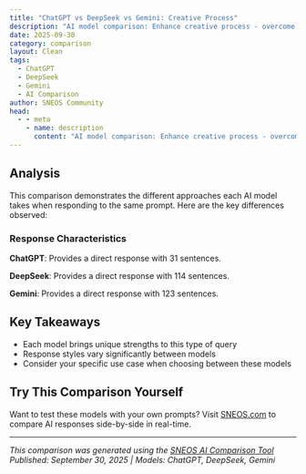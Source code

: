 ```yaml
---
title: "ChatGPT vs DeepSeek vs Gemini: Creative Process"
description: "AI model comparison: Enhance creative process - overcome blocks and generate ideas..."
date: 2025-09-30
category: comparison
layout: Clean
tags:
  - ChatGPT
  - DeepSeek
  - Gemini
  - AI Comparison
author: SNEOS Community
head:
  - - meta
    - name: description
      content: "AI model comparison: Enhance creative process - overcome blocks and generate ideas..."
---
```


<ChatComparison
  title="ChatGPT vs DeepSeek vs Gemini: Creative Process"
  prompt="Enhance creative process - overcome blocks and generate ideas"
  :responses='{
    "ChatGPT": "Certainly! Here are some effective strategies to enhance your creative process, overcome blocks, and generate fresh ideas:\n\n### 1. Change Your Environment\n- **Switch locations:** Move to a different room, go outdoors, or visit a caf\u00E9.\n- **Declutter:** A clean and organized space can clear your mind.\n- **Add inspiring elements:** Surround yourself with art, plants, or objects that spark creativity.\n\n### 2. Practice Free Writing or Brainstorming\n- Set a timer for 5-10 minutes and write down everything that comes to mind without judgment.\n- Use mind maps to visually connect ideas.\n- List crazy or wild ideas without censoring them.\n\n### 3. Take Breaks and Rest\n- Step away from the project to refresh your mind.\n- Engage in a different activity like walking, exercising, or listening to music.\n- Practice mindfulness or meditation to reduce stress and open your mind.\n\n### 4. Use Creative Exercises\n- **SCAMPER Technique:** Substitute, Combine, Adapt, Modify, Put to another use, Eliminate, Reverse.\n- **Role-playing:** Imagine how a different person or character would approach the problem.\n- **Random input:** Pick a random word or image and find ways to relate it to your project.\n\n### 5. Collaborate and Seek Feedback\n- Discuss your ideas with friends or colleagues to gain new perspectives.\n- Join creative groups or communities.\n- Accept constructive criticism without discouragement.\n\n### 6. Limit Your Options\n- Sometimes constraints can boost creativity by forcing you to think more deeply.\n- Set specific goals or limitations on your work.\n\n### 7. Maintain a Creative Routine\n- Establish regular time blocks dedicated to creative work.\n- Keep a journal or idea notebook handy to capture thoughts anytime.\n\n### 8. Stay Curious and Keep Learning\n- Read books, watch documentaries, or explore topics outside your usual interests.\n- Attend workshops or take online courses related to your field.\n\n---\n\nIf you\u2019d like, I can provide specific prompts or exercises tailored to your creative field\u2014just let me know!",
    "DeepSeek": "Of course. Enhancing your creative process is like building a mental gym and learning how to exercise. It\u0027s part mindset, part technique, and part routine.\n\nHere is a comprehensive guide to overcoming creative blocks and generating a wealth of ideas, broken down into a two-part framework:\n\n1.  **Breaking the Block:** What to do when you\u0027re stuck.\n2.  **Building the Flow:** How to generate ideas proactively and consistently.\n\n---\n\n### Part 1: Breaking the Block (When You\u0027re Stuck)\n\nCreative blocks are often caused by pressure, fear, or fatigue. The goal here is to lower the stakes and get moving again.\n\n#### **A. Shift Your Perspective**\n\n1.  **Lower the Bar Deliberately:** Tell yourself, \u0022For the next 15 minutes, I will work on the *worst* possible version of this idea.\u0022 This eliminates the pressure to be brilliant and frees you to just create *something*. You can always fix a bad page; you can\u0027t fix a blank one.\n2.  **Change the \u0022Unit of Time\u0022:** Instead of \u0022I need to finish this project,\u0022 tell yourself, \u0022I will work on this for just 25 minutes.\u0022 (The Pomodoro Technique). A small, manageable commitment is less daunting.\n3.  **Adopt a Beginner\u0027s Mindset:** Ask yourself, \u0022If I were a complete beginner, how would I approach this?\u0022 This forces you to question assumptions and see the problem with fresh eyes.\n\n#### **B. Change Your Inputs \u0026 Environment**\n\n1.  **Move Your Body:** Go for a walk, do some stretches, or clean your desk. Physical movement shakes up your mental state and can lead to new neural connections.\n2.  **Change Your Scenery:** Work in a different room, a coffee shop, or a library. New sensory inputs stimulate new thoughts.\n3.  **Consume Different Media:** If you\u0027re a writer, look at art. If you\u0027re a designer, listen to a complex piece of music. Cross-pollination of different fields is a powerful catalyst.\n4.  **Practice \u0022Input Detox\u0022:** Sometimes the block comes from overwhelm. Close all browser tabs, put your phone away, and just sit with your thoughts and a notebook for 10 minutes.\n\n#### **C. Use Simple, Action-Oriented Prompts**\n\nWhen you\u0027re paralyzed, a simple instruction can get the gears turning.\n\n*   **Copy and Transform:** Find a piece of work you admire (a poem, a design, a song) and try to recreate its *structure* or *mood* with your own content. You\u0027re not plagiarizing; you\u0027re reverse-engineering.\n*   **Use Constraints:** Paradoxically, limits set you free. Try: \u0022Write a story in exactly 100 words,\u0022 or \u0022Design a logo using only circles,\u0022 or \u0022Compose a melody with only three notes.\u0022\n*   **The \u0022What If\u0022 Game:** Ask a series of absurd \u0022What if...\u0022 questions about your project.\n    *   *What if my main character was a toddler?*\n    *   *What if this product had to be used underwater?*\n    *   *What if this song was played at double the speed?*\n\n---\n\n### Part 2: Building the Flow (Generating Ideas Proactively)\n\nThis is about creating a system where ideas come to you, rather than you having to hunt them down.\n\n#### **A. Cultivate the Habit of Noticing (Idea Capture)**\n\nYour brain is a terrible filing cabinet. Get ideas out of your head and into a trusted system.\n\n1.  **Always Carry a \u0022Swipe File\u0022:** This can be a physical notebook, a notes app on your phone, or a voice recorder. Whenever you see, hear, or think of something interesting\u2014a quote, a color combination, a weird street name, a problem you observe\u2014write it down. This becomes your personal mine of raw material.\n2.  **Practice Active Observation:** Dedicate 10 minutes a day to simply observing your environment like a detective or an anthropologist. What do you see that you normally ignore? What patterns emerge?\n\n#### **B. Use Proven Ideation Techniques**\n\nThese are structured methods to force new connections.\n\n1.  **Mind Mapping:** Start with a central concept and radiate outwards with connected words, ideas, and images. It\u0027s a visual representation of your brain\u0027s associative process.\n2.  **SCAMPER:** A powerful checklist for idea generation. For any existing product or idea, ask:\n    *   **S**ubstitute: What can I replace?\n    *   **C**ombine: What can I merge this with?\n    *   **A**dapt: What else is like this? What context could I change?\n    *   **M**odify: Could I change the color, size, shape, etc.?\n    *   **P**ut to another use: How could I use this differently?\n    *   **E**liminate: What can I remove?\n    *   **R**everse: What if I did the opposite? Could I reverse the order?\n3.  **The \u0022Six Thinking Hats\u0022:** Explore an idea from six different perspectives (Managing, Information, Emotions, Discernment, Optimism, Creativity). This prevents you from getting stuck in a single mode (e.g., only criticizing).\n4.  **Word Association \u0026 Forced Connections:** Take two random words from your swipe file (e.g., \u0022moonlight\u0022 and \u0022toaster\u0022) and force yourself to find a connection or create a new idea from their combination. This is the engine of surrealism and innovation.\n\n#### **C. Build a Sustainable Creative Practice**\n\n1.  **Create a \u0022Creative Ritual\u0022:** A consistent pre-work routine signals to your brain that it\u0027s time to create. This could be making a specific tea, lighting a candle, or playing a certain song. (As famously practiced by Stephen King).\n2.  **Schedule \u0022Idea Time\u0022:** Don\u0027t wait for inspiration to strike. Block out non-negotiable time in your calendar for brainstorming and exploration, even if you don\u0027t have a specific project. Protect this time.\n3.  **Separate Creation from Criticism:** This is the golden rule. When you are generating ideas, **do not judge them.** Let them flow. The critical, editing mind has its place, but it must come later. Think of it as a two-stage process: **Divergent Thinking** (open, wild, many ideas) followed by **Convergent Thinking** (analytical, critical, refining ideas).\n\n### The Anti-Block Checklist (When All Else Fails)\n\n*   [ ] **Have I taken a break?** (Seriously, go for a walk.)\n*   [ ] **Have I lowered the stakes?** (Can I try to make the \u0022worst\u0022 version?)\n*   [ ] **Am I trying to create and criticize at the same time?** (Stop judging, just produce.)\n*   [ ] **Have I looked at my Swipe File for random inspiration?**\n*   [ ] **Have I applied a constraint or a \u0022What If\u0022 question?**\n*   [ ] **Can I talk this out with someone?** (Explaining the problem often reveals the solution.)\n\n**Final Thought:** Creativity is not a magical talent possessed by a few; it\u0027s a muscle and a process. By understanding the blocks and actively practicing the techniques, you transform creativity from a fleeting moment of inspiration into a reliable, on-demand skill.",
    "Gemini": "Let\u0027s break down how to enhance your creative process and overcome blocks to generate new ideas. Here\u0027s a comprehensive approach, broken down into key categories:\n\n**I. Understanding Your Creative Process:**\n\n*   **Identify Your Blocks:**\n    *   **Fear of Failure:** Perfectionism, fear of judgment.\n    *   **Lack of Time:** Feeling overwhelmed, not prioritizing creativity.\n    *   **Distractions:** Interruptions, digital noise.\n    *   **Lack of Inspiration:** Feeling uninspired, stagnant.\n    *   **Overthinking:** Analyzing too much, paralyzing yourself.\n    *   **Comfort Zone:** Sticking to familiar ideas and methods.\n*   **Recognize Your Peak Creative Times:** When do you feel most creative? Morning? Evening? After exercise? Capitalize on those times.\n*   **Understand Your Triggers:** What activities or environments tend to spark your creativity? Nature? Music? Conversations?\n*   **Document Your Process:** Keep a journal or log of your creative activities. Note what works, what doesn\u0027t, and what triggers new ideas.\n\n**II. Techniques to Overcome Creative Blocks:**\n\n*   **Shift Your Perspective:**\n    *   **Reframing:** Look at the problem from a different angle. What if the opposite was true?\n    *   **Role-Playing:** Imagine how someone else (an expert, a child, a historical figure) would approach the problem.\n    *   **Random Input:** Introduce random elements to the problem (a word, an image, a sound) and see how they connect.  Try using a random word generator.\n    *   **Challenge Assumptions:**  Question the underlying assumptions of the problem.  Are they really necessary?\n*   **Stimulate Your Senses:**\n    *   **Change of Scenery:** Go for a walk, visit a museum, work in a different room.\n    *   **Listen to Music:** Choose music that inspires you, whether it\u0027s upbeat and energetic or calming and reflective.\n    *   **Engage with Art:** Look at paintings, sculptures, films, or books that resonate with you.\n    *   **Sensory Deprivation (briefly):** Sometimes, minimizing external stimuli can help you focus inward.\n*   **Break Down the Problem:**\n    *   **Chunking:** Divide the problem into smaller, more manageable parts.\n    *   **Mind Mapping:** Visually organize your thoughts and ideas around a central theme.\n    *   **Reverse Brainstorming:** Instead of generating solutions, brainstorm ways to make the problem *worse*. Then, reverse those ideas into potential solutions.\n*   **Embrace Imperfection:**\n    *   **\u0022Shitty First Drafts\u0022:** Allow yourself to create a messy, imperfect first version without judgment.\n    *   **Experimentation:** Try new things without worrying about the outcome. The goal is to learn and explore.\n    *   **Let Go of Control:**  Sometimes, the best ideas come when you\u0027re not trying too hard.\n*   **Take a Break:**\n    *   **Step Away:** Sometimes, the best thing you can do is walk away from the problem and do something completely different.\n    *   **Meditate or Practice Mindfulness:** Clear your mind and focus on the present moment.\n    *   **Engage in Physical Activity:** Exercise can help release endorphins and clear your head.\n    *   **Sleep On It:** Let your subconscious work on the problem while you sleep.\n\n**III. Idea Generation Techniques:**\n\n*   **Brainstorming:**\n    *   **Quantity Over Quality:** Generate as many ideas as possible, without judgment.\n    *   **Build on Ideas:** Encourage participants to build on each other\u0027s ideas.\n    *   **Defer Judgment:** Don\u0027t criticize or evaluate ideas during the brainstorming session.\n    *   **Timeboxing:** Set a time limit for the brainstorming session to maintain focus.\n*   **SCAMPER:**  A checklist that prompts you to think about how you can change an existing product or service to create something new.\n    *   **S**ubstitute: What can you substitute? Materials, components, processes?\n    *   **C**ombine: What can you combine? Ideas, features, technologies?\n    *   **A**dapt: What can you adapt? What else is like this? What other ideas does this suggest?\n    *   **M**odify: What can you modify? Enlarge, reduce, change shape, color, or function?\n    *   **P**ut to other uses: What else can it be used for? Are there new markets or applications?\n    *   **E**liminate: What can you eliminate? Simplify, reduce complexity, remove unnecessary features?\n    *   **R**everse: What can you reverse? Turn it upside down, inside out, or backwards?\n*   **The \u0022Yes, and...\u0022 Technique:**  A technique borrowed from improv, where you accept an idea and then build upon it.\n*   **Analogy Thinking:** Draw parallels between seemingly unrelated concepts.  \u0022This problem is like trying to...\u0022\n*   **Storyboarding:**  Visually map out the steps involved in a process or narrative to identify areas for innovation.\n*   **Attribute Listing:**  List the key attributes of a product or service, then brainstorm ways to improve each attribute.\n*   **Concept Blending:** Combine two or more different concepts to create a new and innovative idea.\n*   **TRIZ (Theory of Inventive Problem Solving):** A systematic approach to problem-solving based on patterns of invention. (More complex, requires learning the TRIZ principles).\n\n**IV. Cultivating a Creative Environment:**\n\n*   **Create a Dedicated Workspace:** A place where you can focus and feel inspired.\n*   **Gather Inspiration:** Surround yourself with things that inspire you, such as books, art, quotes, and objects.\n*   **Embrace Failure as Learning:** View failures as opportunities to learn and grow.\n*   **Seek Feedback:** Share your ideas with others and be open to constructive criticism.\n*   **Stay Curious:** Cultivate a sense of curiosity and a desire to learn new things.\n*   **Network with Others:** Connect with other creative people to share ideas and get inspired.\n*   **Continuous Learning:** Read books, take courses, and attend workshops to expand your knowledge and skills.\n*   **Manage Your Time:** Schedule dedicated time for creative work and protect it from distractions.\n*   **Take Care of Yourself:** Get enough sleep, eat healthy foods, and exercise regularly. Physical and mental well-being are essential for creativity.\n\n**V. Tools \u0026 Resources:**\n\n*   **Mind Mapping Software:** MindManager, XMind, FreeMind.\n*   **Brainstorming Apps:** Stormboard, Miro, Mural.\n*   **Random Word/Idea Generators:** Online tools.\n*   **Inspiration Platforms:** Pinterest, Behance, Dribbble.\n*   **Note-Taking Apps:** Evernote, OneNote, Google Keep.\n*   **Creative Communities:** Online forums, workshops, local meetups.\n\n**Example: Overcoming Writer\u0027s Block:**\n\nLet\u0027s say you\u0027re a writer facing writer\u0027s block. Here\u0027s how you could apply these techniques:\n\n1.  **Identify the Block:** Is it fear of judgment, lack of ideas, perfectionism, or something else?\n2.  **Shift Perspective:**\n    *   **Role-Playing:** \u0022What would Stephen King do if he were stuck?\u0022\n    *   **Random Input:** Use a random word generator to get a word and try to incorporate it into your story.\n3.  **Stimulate Senses:** Go for a walk in nature, listen to music that evokes the desired mood.\n4.  **Break Down the Problem:** If you\u0027re stuck on a whole novel, focus on writing just one scene. If you\u0027re stuck on a scene, focus on writing just one sentence.\n5.  **Embrace Imperfection:** Write a \u0022shitty first draft\u0022 without worrying about grammar or style.\n6.  **Take a Break:** Step away from the computer and do something completely different.\n7.  **Idea Generation:** Use the SCAMPER technique to brainstorm ways to change your plot or characters.\n\n**Key Takeaways:**\n\n*   Creativity is a muscle; the more you use it, the stronger it becomes.\n*   Experiment with different techniques to find what works best for you.\n*   Be patient and persistent. Overcoming creative blocks takes time and effort.\n*   Don\u0027t be afraid to fail. Failure is a natural part of the creative process.\n*   Most importantly:  **Make time for creativity. Prioritize it.**  Even 15 minutes a day can make a huge difference.\n\nBy understanding your creative process, employing various techniques to overcome blocks, and cultivating a creative environment, you can unlock your creative potential and generate a wealth of new ideas. Good luck!\n"
  }'
  published-date="22:46"
/>

## Analysis

This comparison demonstrates the different approaches each AI model takes when responding to the same prompt. Here are the key differences observed:

### Response Characteristics

**ChatGPT**: Provides a direct response with 31 sentences. 

**DeepSeek**: Provides a direct response with 114 sentences. 

**Gemini**: Provides a direct response with 123 sentences. 

## Key Takeaways

- Each model brings unique strengths to this type of query
- Response styles vary significantly between models
- Consider your specific use case when choosing between these models

## Try This Comparison Yourself

Want to test these models with your own prompts? Visit [SNEOS.com](https://sneos.com) to compare AI responses side-by-side in real-time.

---

*This comparison was generated using the [SNEOS AI Comparison Tool](https://sneos.com)*
*Published: September 30, 2025 | Models: ChatGPT, DeepSeek, Gemini*
